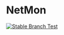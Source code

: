 # NetMon
[![Stable Branch Test](https://github.com/bythewood/netmon/actions/workflows/stable_branch_test.yml/badge.svg?branch=stable)](https://github.com/bythewood/netmon/actions/workflows/stable_branch_test.yml)
